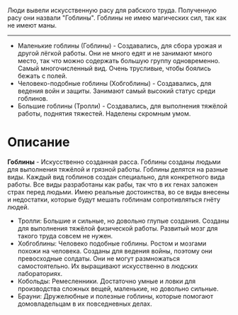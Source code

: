 Люди вывели искусственную расу для рабского труда. Полученную расу они назвали "Гоблины". Гоблины не имею магических сил, так как не имеют маны. 
___
- Маленькие гоблины (Гоблины) - Создавались, для сбора урожая и другой лёгкой работы. Они не много едят и не занимают много место, так что можно содержать большую группу одновременно. Самый многочисленный вид. Очень трусливые, чтобы боялись бежать с полей.
- Человеко-подобные гоблины (Хобгоблины) - Создавались, для ведения войн и защиты. Занимают самый высокий статус среди гоблинов.
- Большие гоблины (Тролли) - Создавались, для выполнения тяжёлой работы, поднятия тяжестей. Наделены скромным умом. 

# Описание
__Гоблины__ - Искусственно созданная расса. Гоблины созданы людьми для выполнения тяжёлой и грязной работы. 
Гоблины делятся на разные виды. Каждый вид гоблинов создан специально, для конкретного вида работы. Все виды разработаны как рабы, так что в их генах заложен страх перед людьми. Имею реальные достоинства, во се виды внесены и недостатки, которые будут мешать гоблинам сопротивляться гнёту людей. 

- Тролли: Большие и сильные, но довольно глупые создания. Созданы для выполнения тяжёлой физической работы. Развитый мозг для такого труда совсем не нужен.
- Хобгоблины: Человеко подобные гоблины. Ростом и мозгами похожи на человека. Созданы для ведения войны, поэтому они превосходные солдаты. Они не могут размножаться самостоятельно. Их выращивают искусственно в людских лабораториях.
- Кобольды: Ремесленники. Достаточно умные и ловки для производства сложных вещей, маленькие, но довольно сильные.
- Брауни: Дружелюбные и полезные гоблины, которые помогают домовладельцам в их повседневных делах.
